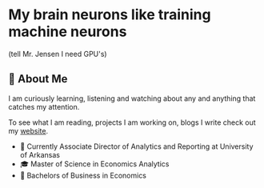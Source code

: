 # My brain neurons like training machine neurons
(tell Mr. Jensen I need GPU's)

## 🌱 About Me

I am curiously learning, listening and watching about any and anything that catches my attention.

To see what I am reading, projects I am working on, blogs I write check out my [website](https://shreyashg.com).

- 💼 Currently Associate Director of Analytics and Reporting at University of Arkansas
- 🎓 Master of Science in Economics Analytics
- 🧠 Bachelors of Business in Economics

<!-- ## 🔥 My Github Stats
<div align="left">

<a href="https://git.io/streak-stats"><img src="https://github-readme-streak-stats-chi-ten.vercel.app?user=shreyashguptas&theme=dark" alt="GitHub Streak" /></a>

  <br />
  <a href="https://github.com/anuraghazra/github-readme-stats">
    <img src="https://github-readme-stats.vercel.app/api/top-langs/?username=shreyashguptas&layout=compact&theme=vision-friendly-dark&card_width=445" alt="Top Langs" width="70%" height="200" />
  </a>
</div> -->